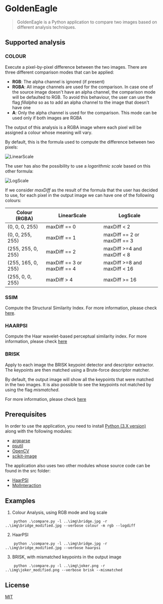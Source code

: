 # GoldenEagle

> GoldenEagle is a Python application to compare two images based on different analysis techniques. 

## Supported analysis

### COLOUR

Execute a pixel-by-pixel difference between the two images. There are three different comparison modes that can be applied: 
- **RGB**: The alpha channel is ignored (if present)
- **RGBA**: All image channels are used for the comparison. In case one of the source image doesn't have an alpha channel, the comparison mode will be defaulted to RGB. To avoid this behaviour, the user can use the flag *fillalpha* so as to add an alpha channel to the image that doesn't have one 
- **A**: Only the alpha channel is used for the comparison. This mode can be used only if both images are RGBA

The output of this analysis is a RGBA image where each pixel will be assigned a colour whose meaning will vary. 

By default, this is the formula used to compute the difference between two pixels:

![LinearScale](https://github.com/Naiko90/images/blob/master/linear_scale.png?raw=true)

The user has also the possibility to use a *logarithmic scale* based on this other formula:

![LogScale](https://github.com/Naiko90/images/blob/master/log_scale.png?raw=true)

If we consider *maxDiff* as the result of the formula that the user has decided to use, for each pixel in the output image we can have one of the following colours:

| Colour (RGBA) | LinearScale | LogScale |
| --- | --- | --- |
| (0, 0, 0, 255) | maxDiff == 0 | maxDiff < 2 |
| (0, 0, 255, 255) | maxDiff == 1 | maxDiff == 2 or maxDiff == 3 |
| (255, 255, 0, 255) | maxDiff == 2 | maxDiff >=4 and maxDiff < 8 |
| (255, 165, 0, 255) | maxDiff == 3 or maxDiff == 4 | maxDiff >=8 and maxDiff < 16 |
| (255, 0, 0, 255) | maxDiff > 4 | maxDiff >= 16 |

### SSIM

Compute the Structural Similarity Index. For more information, please check [here](https://scikit-image.org/docs/dev/auto_examples/transform/plot_ssim.html).

### HAARPSI

Compute the Haar wavelet-based perceptual similarity index. For more information, please check [here](http://www.haarpsi.org/)

### BRISK

Apply to each image the BRISK keypoint detector and descriptor extractor. The keypoints are then matched using a Brute-force descriptor matcher. 

By default, the output image will show all the keypoints that were matched in the two images. It is also possible to see the keypoints not matched by using the flag *mismatched*.

For more information, please check [here](https://opencv-python-tutroals.readthedocs.io/en/latest/py_tutorials/py_feature2d/py_matcher/py_matcher.html)

## Prerequisites

In order to use the application, you need to install [Python (3.X version)](https://www.python.org/downloads/) along with the following modules:

- [argparse](https://pypi.org/project/argparse/)
- [psutil](https://pypi.org/project/psutil/)
- [OpenCV](https://pypi.org/project/opencv-python/)
- [scikit-image](https://scikit-image.org/docs/0.15.x/install.html)

The application also uses two other modules whose source code can be found in the src folder:

- [HaarPSI](http://www.haarpsi.org/software/haarPsi.py)
- [MplInteraction](https://gist.github.com/t20100/e5a9ba1196101e618883)

## Examples

1. Colour Analysis, using RGB mode and log scale
```console
    python .\compare.py -l ..\img\bridge.jpg -r ..\img\bridge_modified.jpg --verbose colour -m rgb --logdiff
```
2. HaarPSI
```console
    python .\compare.py -l ..\img\bridge.jpg -r ..\img\bridge_modified.jpg --verbose haarpsi
```

3. BRISK, with mismatched keypoints in the output image
```console
    python .\compare.py -l ..\img\joker.png -r ..\img\joker_modified.png --verbose brisk --mismatched
```

## License
[MIT](https://choosealicense.com/licenses/mit/)
